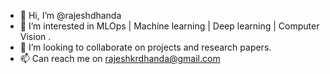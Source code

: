 - 👋 Hi, I’m @rajeshdhanda
- 👀 I’m interested in MLOps | Machine learning |  Deep learning | Computer Vision . 
- 💞️ I’m looking to collaborate on projects and research papers. 
- 📫 Can reach me on rajeshkrdhanda@gmail.com

<!---
rajeshdhanda/rajeshdhanda is a ✨ special ✨ repository because its `README.md` (this file) appears on your GitHub profile.
You can click the Preview link to take a look at your changes.
--->
